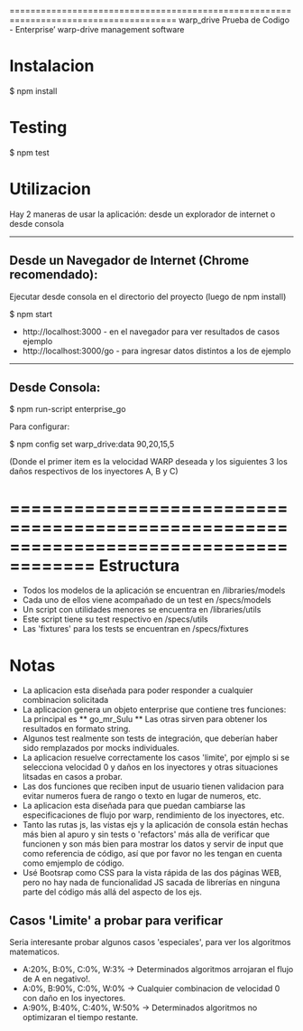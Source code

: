 ======================================================================================
warp_drive
Prueba de Codigo - Enterprise’ warp-drive management software

Instalacion
======================================================================================
$ npm install

Testing
======================================================================================
$ npm test

Utilizacion
======================================================================================
Hay 2 maneras de usar la aplicación: desde un explorador de internet o desde consola 

--------------------------------------------------------------------------------------
Desde un Navegador de Internet (Chrome recomendado):
--------------------------------------------------------------------------------------
Ejecutar desde consola en el directorio del proyecto (luego de npm install)

$ npm start

* http://localhost:3000       - en el navegador para ver resultados de casos ejemplo
* http://localhost:3000/go    - para ingresar datos distintos a los de ejemplo

--------------------------------------------------------------------------------------
Desde Consola:
--------------------------------------------------------------------------------------
$ npm run-script enterprise_go

Para configurar:

$ npm config set warp_drive:data 90,20,15,5

(Donde el primer item es la velocidad WARP deseada y los siguientes 3 los daños
 respectivos de los inyectores A, B y C)
 
======================================================================================
Estructura
======================================================================================
* Todos los modelos de la aplicación se encuentran en /libraries/models
* Cada uno de ellos viene acompañado de un test en /specs/models
* Un script con utilidades menores se encuentra en /libraries/utils
* Este script tiene su test respectivo en /specs/utils
* Las 'fixtures' para los tests se encuentran en /specs/fixtures

Notas
======================================================================================
* La aplicacion esta diseñada para poder responder a cualquier combinacion solicitada
* La aplicacion genera un objeto enterprise que contiene tres funciones:
  La principal es ** go_mr_Sulu **
  Las otras sirven para obtener los resultados en formato string.
* Algunos test realmente son tests de integración, que deberían haber sido remplazados
  por mocks individuales.
* La aplicacion resuelve correctamente los casos 'limite', por ejmplo si se selecciona
  velocidad 0 y daños en los inyectores y otras situaciones litsadas en casos a probar.
* Las dos funciones que reciben input de usuario tienen validacion para evitar numeros
  fuera de rango o texto en lugar de numeros, etc.
* La aplicacion esta diseñada para que puedan cambiarse las especificaciones de flujo
  por warp, rendimiento de los inyectores, etc.
* Tanto las rutas js, las vistas ejs y la aplicación de consola están hechas más bien
  al apuro y sin tests o 'refactors' más alla de verificar que funcionen y son más bien 
  para mostrar los datos y servir de input que como referencia de código, así que por
  favor no les tengan en cuenta como emjemplo de código.
* Usé Bootsrap como CSS para la vista rápida de las dos páginas WEB, pero no hay nada
  de funcionalidad JS sacada de librerías en ninguna parte del código más allá del 
  aspecto de los ejs.

Casos 'Limite' a probar para verificar
---------------------------------------------------------------------------------------
Seria interesante probar algunos casos 'especiales', para ver los algoritmos matematicos.
* A:20%, B:0%, C:0%, W:3% -> Determinados algoritmos arrojaran el flujo de A en negativo!.
* A:0%, B:90%, C:0%, W:0% -> Cualquier combinacion de velocidad 0 con daño en los inyectores.
* A:90%, B:40%, C:40%, W:50% -> Determinados algoritmos no optimizaran el tiempo restante.